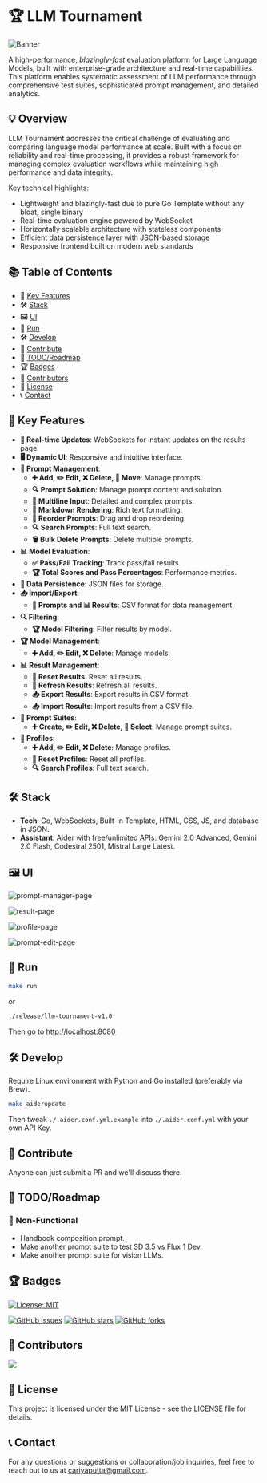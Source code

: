 # 🏆 LLM Tournament

![Banner](./assets/banner.png)

A high-performance, _blazingly-fast_ evaluation platform for Large Language Models, built with enterprise-grade architecture and real-time capabilities. This platform enables systematic assessment of LLM performance through comprehensive test suites, sophisticated prompt management, and detailed analytics.

## 💡 Overview

LLM Tournament addresses the critical challenge of evaluating and comparing language model performance at scale. Built with a focus on reliability and real-time processing, it provides a robust framework for managing complex evaluation workflows while maintaining high performance and data integrity.

Key technical highlights:

- Lightweight and blazingly-fast due to pure Go Template without any bloat, single binary
- Real-time evaluation engine powered by WebSocket
- Horizontally scalable architecture with stateless components
- Efficient data persistence layer with JSON-based storage
- Responsive frontend built on modern web standards

## 📚 Table of Contents

- 🔑 [Key Features](#-key-features)
- 🛠️ [Stack](#%EF%B8%8F-stack)
- 🖼️ [UI](#%EF%B8%8F-ui)
- 🏃 [Run](#-run)
- 🛠️ [Develop](#%EF%B8%8F-develop)
- 🤝 [Contribute](#-contribute)
- 📝 [TODO/Roadmap](#-todoroadmap)
- 🏆 [Badges](#-badges)
- 👥 [Contributors](#-contributors)
- 📜 [License](#-license)
- 📞 [Contact](#-contact)

## 🔑 Key Features

- **🔄 Real-time Updates**: WebSockets for instant updates on the results page.
- **🖥️ Dynamic UI**: Responsive and intuitive interface.
- **📝 Prompt Management**:
  - **➕ Add, ✏️ Edit, ❌ Delete, 🔄 Move**: Manage prompts.
  - **🔍 Prompt Solution**: Manage prompt content and solution.
  - **📄 Multiline Input**: Detailed and complex prompts.
  - **📝 Markdown Rendering**: Rich text formatting.
  - **🔄 Reorder Prompts**: Drag and drop reordering.
  - **🔍 Search Prompts**: Full text search.
  - **🗑️ Bulk Delete Prompts**: Delete multiple prompts.
- **📊 Model Evaluation**:
  - **✅ Pass/Fail Tracking**: Track pass/fail results.
  - **🏆 Total Scores and Pass Percentages**: Performance metrics.
- **💾 Data Persistence**: JSON files for storage.
- **📥 Import/Export**:
  - **📝 Prompts and 📊 Results**: CSV format for data management.
- **🔍 Filtering**:
  - **🏆 Model Filtering**: Filter results by model.
- **🏆 Model Management**:
  - **➕ Add, ✏️ Edit, ❌ Delete**: Manage models.
- **📊 Result Management**:
  - **🔄 Reset Results**: Reset all results.
  - **🔄 Refresh Results**: Refresh all results.
  - **📥 Export Results**: Export results in CSV format.
  - **📥 Import Results**: Import results from a CSV file.
- **📝 Prompt Suites**:
  - **➕ Create, ✏️ Edit, ❌ Delete, 🔄 Select**: Manage prompt suites.
- **📝 Profiles**:
  - **➕ Add, ✏️ Edit, ❌ Delete**: Manage profiles.
  - **🔄 Reset Profiles**: Reset all profiles.
  - **🔍 Search Profiles**: Full text search.

## 🛠️ Stack

- **Tech**: Go, WebSockets, Built-in Template, HTML, CSS, JS, and database in JSON.
- **Assistant**: Aider with free/unlimited APIs: Gemini 2.0 Advanced, Gemini 2.0 Flash, Codestral 2501, Mistral Large Latest.

## 🖼️ UI

![prompt-manager-page](./assets/ui-prompt-manager.png)

![result-page](./assets/ui-result-page.png)

![profile-page](./assets/ui-profile-manager.png)

![prompt-edit-page](./assets/ui-prompt-edit.png)

## 🏃 Run

```bash
make run
```

or

```bash
./release/llm-tournament-v1.0
```

Then go to <http://localhost:8080>

## 🛠️ Develop

Require Linux environment with Python and Go installed (preferably via Brew).

```bash
make aiderupdate
```

Then tweak `./.aider.conf.yml.example` into `./.aider.conf.yml` with your own API Key.

## 🤝 Contribute

Anyone can just submit a PR and we'll discuss there.

## 📝 TODO/Roadmap

### 🔧 Non-Functional

- Handbook composition prompt.
- Make another prompt suite to test SD 3.5 vs Flux 1 Dev.
- Make another prompt suite for vision LLMs.

## 🏆 Badges

[![License: MIT](https://img.shields.io/badge/License-MIT-yellow.svg)](https://opensource.org/licenses/MIT)

[![GitHub issues](https://img.shields.io/github/issues/lavantien/llm-tournament)](https://github.com/lavantien/llm-tournament/issues)
[![GitHub stars](https://img.shields.io/github/stars/lavantien/llm-tournament)](https://github.com/lavantien/llm-tournament/stargazers)
[![GitHub forks](https://img.shields.io/github/forks/lavantien/llm-tournament)](https://github.com/lavantien/llm-tournament/network)

## 👥 Contributors

<a href="https://github.com/lavantien/llm-tournament/graphs/contributors">
  <img src="https://contrib.rocks/image?repo=lavantien/llm-tournament" />
</a>

## 📜 License

This project is licensed under the MIT License - see the [LICENSE](LICENSE) file for details.

## 📞 Contact

For any questions or suggestions or collaboration/job inquiries, feel free to reach out to us at [cariyaputta@gmail.com](mailto:cariyaputta@gmail.com).
